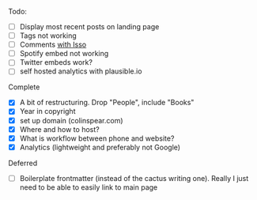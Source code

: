 Todo:

- [ ] Display most recent posts on landing page
- [ ] Tags not working
- [ ] Comments [with Isso](https://stiobhart.net/2017-02-24-isso-comments/)
- [ ] Spotify embed not working
- [ ] Twitter embeds work?
- [ ] self hosted analytics with plausible.io

Complete

- [x] A bit of restructuring. Drop "People", include "Books"
- [x] Year in copyright
- [x] set up domain (colinspear.com)
- [x] Where and how to host?
- [x] What is workflow between phone and website?
- [x] Analytics (lightweight and preferably not Google)

Deferred

- [ ] Boilerplate frontmatter (instead of the cactus writing one). Really I just need to be able to easily link to main page